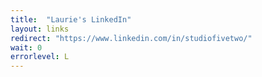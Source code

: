 ```yaml
---
title:  "Laurie's LinkedIn"
layout: links
redirect: "https://www.linkedin.com/in/studiofivetwo/"
wait: 0
errorlevel: L
---
```


